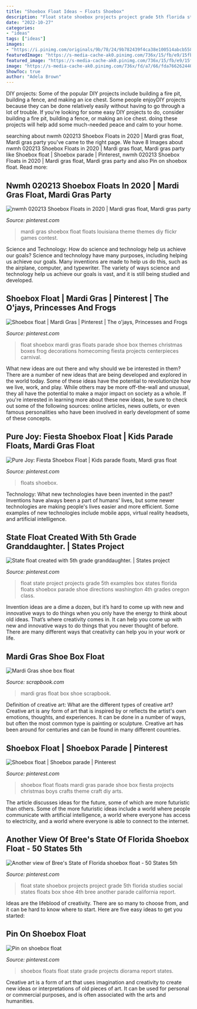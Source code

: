 ```yaml
---
title: "Shoebox Float Ideas ~ Floats Shoebox"
description: "Float state shoebox projects project grade 5th florida studies social states floats box shoe 4th bree another parade california report"
date: "2022-10-27"
categories:
- "ideas"
tags: ["ideas"]
images:
- "https://i.pinimg.com/originals/9b/78/24/9b782439f4ca38e100514abcb558a432.jpg"
featuredImage: "https://s-media-cache-ak0.pinimg.com/736x/15/fb/e9/15fbe9daf5b7389de2dc2c4de33184b6.jpg"
featured_image: "https://s-media-cache-ak0.pinimg.com/736x/15/fb/e9/15fbe9daf5b7389de2dc2c4de33184b6.jpg"
image: "https://s-media-cache-ak0.pinimg.com/736x/fd/a7/66/fda766262440c39242db17ee1450f80e.jpg"
ShowToc: true
author: "Adela Brown"
---
```



DIY projects: Some of the popular DIY projects include building a fire pit, building a fence, and making an ice chest.
Some people enjoyDIY projects because they can be done relatively easily without having to go through a lot of trouble. If you're looking for some easy DIY projects to do, consider building a fire pit, building a fence, or making an ice chest. doing these projects will help add some much-needed peace and calm to your home.

	

		
searching about nwmh 020213 Shoebox Floats in 2020 | Mardi gras float, Mardi gras party you've came to the right page. We have 8 Images about nwmh 020213 Shoebox Floats in 2020 | Mardi gras float, Mardi gras party like Shoebox float | Shoebox parade | Pinterest, nwmh 020213 Shoebox Floats in 2020 | Mardi gras float, Mardi gras party and also Pin on shoebox float. Read more:
		
    
## Nwmh 020213 Shoebox Floats In 2020 | Mardi Gras Float, Mardi Gras Party

<img loading=lazy src="https://i.pinimg.com/originals/ad/9d/ef/ad9defd0dc318e50004cb7ac549bf7b0.jpg" onerror="this.onerror=null;this.src='https://tse1.mm.bing.net/th?id=OIP.IxvGm0s_qzkGv3LnoPFqoAHaEt&amp;pid=15.1';" alt="nwmh 020213 Shoebox Floats in 2020 | Mardi gras float, Mardi gras party">

_Source: pinterest.com_

>mardi gras shoebox float floats louisiana theme themes diy flickr games contest. 

	

Science and Technology: How do science and technology help us achieve our goals?
Science and technology have many purposes, including helping us achieve our goals. Many inventions are made to help us do this, such as the airplane, computer, and typewriter. The variety of ways science and technology help us achieve our goals is vast, and it is still being studied and developed.

    
## Shoebox Float | Mardi Gras | Pinterest | The O&#039;jays, Princesses And Frogs

<img loading=lazy src="https://s-media-cache-ak0.pinimg.com/564x/ba/ac/a2/baaca27bacdbd5c189b52a67d8597177.jpg" onerror="this.onerror=null;this.src='https://tse3.mm.bing.net/th?id=OIP.7iOTHBPHAxbFdJB_1XoWxAHaJ4&amp;pid=15.1';" alt="Shoebox float | Mardi Gras | Pinterest | The o&#039;jays, Princesses and Frogs">

_Source: pinterest.com_

>float shoebox mardi gras floats parade shoe box themes christmas boxes frog decorations homecoming fiesta projects centerpieces carnival. 

	

What new ideas are out there and why should we be interested in them?
There are a number of new ideas that are being developed and explored in the world today. Some of these ideas have the potential to revolutionize how we live, work, and play. While others may be more off-the-wall and unusual, they all have the potential to make a major impact on society as a whole. If you're interested in learning more about these new ideas, be sure to check out some of the following sources: online articles, news outlets, or even famous personalities who have been involved in early development of some of these concepts.

    
## Pure Joy: Fiesta Shoebox Float | Kids Parade Floats, Mardi Gras Float

<img loading=lazy src="https://i.pinimg.com/originals/9b/78/24/9b782439f4ca38e100514abcb558a432.jpg" onerror="this.onerror=null;this.src='https://tse1.mm.bing.net/th?id=OIP.IXSTemyb_lBgptc0IrBawgHaFj&amp;pid=15.1';" alt="Pure Joy: Fiesta Shoebox Float | Kids parade floats, Mardi gras float">

_Source: pinterest.com_

>floats shoebox. 

	

Technology: What new technologies have been invented in the past?
Inventions have always been a part of humans' lives, but some newer technologies are making people's lives easier and more efficient. Some examples of new technologies include mobile apps, virtual reality headsets, and artificial intelligence.

    
## State Float Created With 5th Grade Granddaughter. | States Project

<img loading=lazy src="https://i.pinimg.com/736x/d7/f8/20/d7f820169f978a0dd5dbb70c32da14b3--th-grades-granddaughters.jpg" onerror="this.onerror=null;this.src='https://tse3.mm.bing.net/th?id=OIP.LeXem8sPPtO-2e4V3y3IrQHaFj&amp;pid=15.1';" alt="State float created with 5th grade granddaughter. | States project">

_Source: pinterest.com_

>float state project projects grade 5th examples box states florida floats shoebox parade shoe directions washington 4th grades oregon class. 

	

Invention ideas are a dime a dozen, but it’s hard to come up with new and innovative ways to do things when you only have the energy to think about old ideas. That’s where creativity comes in. It can help you come up with new and innovative ways to do things that you never thought of before. There are many different ways that creativity can help you in your work or life.

    
## Mardi Gras Shoe Box Float

<img loading=lazy src="https://www.scrapbook.com/gallery/source/18/186567/greenmask.jpg" onerror="this.onerror=null;this.src='https://tse2.mm.bing.net/th?id=OIP.tetPMBbPy5thNq3orRh7vQHaFh&amp;pid=15.1';" alt="Mardi Gras shoe box float">

_Source: scrapbook.com_

>mardi gras float box shoe scrapbook. 

	

Definition of creative art: What are the different types of creative art?
Creative art is any form of art that is inspired by or reflects the artist's own emotions, thoughts, and experiences. It can be done in a number of ways, but often the most common type is painting or sculpture. Creative art has been around for centuries and can be found in many different countries.

    
## Shoebox Float | Shoebox Parade | Pinterest

<img loading=lazy src="https://s-media-cache-ak0.pinimg.com/736x/15/fb/e9/15fbe9daf5b7389de2dc2c4de33184b6.jpg" onerror="this.onerror=null;this.src='https://tse3.mm.bing.net/th?id=OIP.XaOoS0vSdqKIdMW9ZlWwSAHaJ3&amp;pid=15.1';" alt="Shoebox float | Shoebox parade | Pinterest">

_Source: pinterest.com_

>shoebox float floats mardi gras parade shoe box fiesta projects christmas boys crafts theme craft diy arts. 

	

The article discusses ideas for the future, some of which are more futuristic than others. Some of the more futuristic ideas include a world where people communicate with artificial intelligence, a world where everyone has access to electricity, and a world where everyone is able to connect to the internet.

    
## Another View Of Bree&#039;s State Of Florida Shoebox Float - 50 States 5th

<img loading=lazy src="https://s-media-cache-ak0.pinimg.com/736x/fd/a7/66/fda766262440c39242db17ee1450f80e.jpg" onerror="this.onerror=null;this.src='https://tse2.mm.bing.net/th?id=OIP.hv0wznJnmw1x2GVoaDo_4QHaF3&amp;pid=15.1';" alt="Another view of Bree&#039;s State of Florida shoebox float - 50 States 5th">

_Source: pinterest.com_

>float state shoebox projects project grade 5th florida studies social states floats box shoe 4th bree another parade california report. 

	

Ideas are the lifeblood of creativity. There are so many to choose from, and it can be hard to know where to start. Here are five easy ideas to get you started:

    
## Pin On Shoebox Float

<img loading=lazy src="https://i.pinimg.com/originals/76/ee/b1/76eeb1fd49f6ffb89d1f5a1a23635eee.jpg" onerror="this.onerror=null;this.src='https://tse1.mm.bing.net/th?id=OIP.DBdbS0-VC2A2IW__aGEhnAHaEK&amp;pid=15.1';" alt="Pin on shoebox float">

_Source: pinterest.com_

>shoebox floats float state grade projects diorama report states. 

	

Creative art is a form of art that uses imagination and creativity to create new ideas or interpretations of old pieces of art. It can be used for personal or commercial purposes, and is often associated with the arts and humanities.

